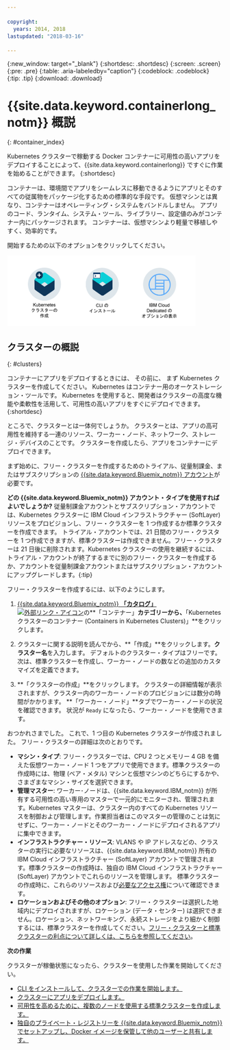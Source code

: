 ```yaml
---

copyright:
  years: 2014, 2018
lastupdated: "2018-03-16"

---
```


{:new_window: target="_blank"}
{:shortdesc: .shortdesc}
{:screen: .screen}
{:pre: .pre}
{:table: .aria-labeledby="caption"}
{:codeblock: .codeblock}
{:tip: .tip}
{:download: .download}


# {{site.data.keyword.containerlong_notm}} 概説
{: #container_index}

Kubernetes クラスターで稼動する Docker コンテナーに可用性の高いアプリをデプロイすることによって、{{site.data.keyword.containerlong}} ですぐに作業を始めることができます。
{:shortdesc}

コンテナーは、環境間でアプリをシームレスに移動できるようにアプリとそのすべての従属物をパッケージ化するための標準的な手段です。 仮想マシンとは異なり、コンテナーはオペレーティング・システムをバンドルしません。 アプリのコード、ランタイム、システム・ツール、ライブラリー、設定値のみがコンテナー内にパッケージされます。 コンテナーは、仮想マシンより軽量で移植しやすく、効率的です。


開始するための以下のオプションをクリックしてください。

<img usemap="#home_map" border="0" class="image" id="image_ztx_crb_f1b" src="images/cs_public_dedicated_options.png" width="440" alt="アイコンをクリックすると、すぐに {{site.data.keyword.containershort_notm}} を開始できます。{{site.data.keyword.Bluemix_dedicated_notm}} では、このアイコンをクリックするとオプションが表示されます。" style="width:440px;" />
<map name="home_map" id="home_map">
<area href="#clusters" alt="{{site.data.keyword.Bluemix_notm}} の Kubernetes クラスターの概説" title="{{site.data.keyword.Bluemix_notm}} の Kubernetes クラスターの概説" shape="rect" coords="-7, -8, 108, 211" />
<area href="cs_cli_install.html" alt="CLI をインストールします。" title="CLI をインストールします。" shape="rect" coords="155, -1, 289, 210" />
<area href="cs_dedicated.html#dedicated_environment" alt="{{site.data.keyword.Bluemix_dedicated_notm}} クラウド環境" title="{{site.data.keyword.Bluemix_notm}} クラウド環境" shape="rect" coords="326, -10, 448, 218" />
</map>


## クラスターの概説
{: #clusters}

コンテナーにアプリをデプロイするときには、 その前に、 まず Kubernetes クラスターを作成してください。 Kubernetes はコンテナー用のオーケストレーション・ツールです。 Kubernetes を使用すると、開発者はクラスターの高度な機能や柔軟性を活用して、可用性の高いアプリをすぐにデプロイできます。
{:shortdesc}

ところで、クラスターとは一体何でしょうか。 クラスターとは、アプリの高可用性を維持する一連のリソース、ワーカー・ノード、ネットワーク、ストレージ・デバイスのことです。 クラスターを作成したら、アプリをコンテナーにデプロイできます。

まず始めに、フリー・クラスターを作成するためのトライアル、従量制課金、またはサブスクリプションの [{{site.data.keyword.Bluemix_notm}} アカウント](https://console.bluemix.net/registration/)が必要です。

**どの {{site.data.keyword.Bluemix_notm}} アカウント・タイプを使用すればよいでしょうか?** 従量制課金アカウントとサブスクリプション・アカウントでは、Kubernetes クラスターに IBM Cloud インフラストラクチャー (SoftLayer) リソースをプロビジョンし、フリー・クラスターを 1 つ作成するか標準クラスターを作成できます。 トライアル・アカウントでは、21 日間のフリー・クラスターを 1 つ作成できますが、標準クラスターは作成できません。フリー・クラスターは 21 日後に削除されます。Kubernetes クラスターの使用を継続するには、トライアル・アカウントが終了するまでに別のフリー・クラスターを作成するか、アカウントを従量制課金アカウントまたはサブスクリプション・アカウントにアップグレードします。{:tip}

フリー・クラスターを作成するには、以下のようにします。

1.  [{{site.data.keyword.Bluemix_notm}} **「カタログ」** ![外部リンク・アイコン](../icons/launch-glyph.svg "外部リンク・アイコン")](https://console.bluemix.net/catalog/?category=containers)の**「コンテナー」**カテゴリーから、**「Kubernetes クラスターのコンテナー (Containers in Kubernetes Clusters)」**をクリックします。

2.  クラスターに関する説明を読んでから、**「作成」**をクリックします。**クラスター名**を入力します。 デフォルトのクラスター・タイプはフリーです。 次は、標準クラスターを作成し、ワーカー・ノードの数などの追加のカスタマイズを定義できます。

3.  **「クラスターの作成」**をクリックします。 クラスターの詳細情報が表示されますが、クラスター内のワーカー・ノードのプロビジョンには数分の時間がかかります。 **「ワーカー・ノード」**タブでワーカー・ノードの状況を確認できます。 状況が `Ready` になったら、ワーカー・ノードを使用できます。

おつかれさまでした。 これで、1 つ目の Kubernetes クラスターが作成されました。 フリー・クラスターの詳細は次のとおりです。

*   **マシン・タイプ**: フリー・クラスターでは、CPU 2 つとメモリー 4 GB を備えた仮想ワーカー・ノード 1 つをアプリで使用できます。標準クラスターの作成時には、物理 (ベア・メタル) マシンと仮想マシンのどちらにするかや、さまざまなマシン・サイズを選択できます。
*   **管理マスター**: ワーカー･ノードは、{{site.data.keyword.IBM_notm}} が所有する可用性の高い専用のマスターで一元的にモニターされ、管理されます。Kubernetes マスターは、クラスター内のすべての Kubernetes リソースを制御および管理します。作業担当者はこのマスターの管理のことは気にせずに、ワーカー・ノードとそのワーカー・ノードにデプロイされるアプリに集中できます。
*   **インフラストラクチャー・リソース**: VLANS や IP アドレスなどの、クラスターの実行に必要なリソースは、{{site.data.keyword.IBM_notm}} 所有の IBM Cloud インフラストラクチャー (SoftLayer) アカウントで管理されます。標準クラスターの作成時は、独自の IBM Cloud インフラストラクチャー (SoftLayer) アカウントでこれらのリソースを管理します。 標準クラスターの作成時に、これらのリソースおよび[必要なアクセス権](cs_users.html#infra_access)について確認できます。
*   **ロケーションおよびその他のオプション**: フリー・クラスターは選択した地域内にデプロイされますが、ロケーション (データ・センター) は選択できません。ロケーション、ネットワーキング、永続ストレージをより細かく制御するには、標準クラスターを作成してください。[フリー・クラスターと標準クラスターの利点について詳しくは、こちらを参照してください](cs_why.html#cluster_types)。


**次の作業**

クラスターが稼働状態になったら、クラスターを使用した作業を開始してください。

* [CLI をインストールして、クラスターでの作業を開始します。](cs_cli_install.html#cs_cli_install)
* [クラスターにアプリをデプロイします。](cs_app.html#app_cli)
* [可用性を高めるために、複数のノードを使用する標準クラスターを作成します。](cs_clusters.html#clusters_ui)
* [独自のプライベート・レジストリーを {{site.data.keyword.Bluemix_notm}} でセットアップし、Docker イメージを保管して他のユーザーと共有します。](/docs/services/Registry/index.html)
